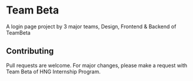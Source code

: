 # Team Beta

A login page project by 3 major teams, Design, Frontend & Backend of TeamBeta


## Contributing
Pull requests are welcome. For major changes, please make a request with Team Beta of HNG Internship Program.